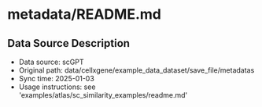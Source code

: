 # metadata/README.md

## Data Source Description

- Data source: scGPT
- Original path: data/cellxgene/example_data_dataset/save_file/metadatas
- Sync time: 2025-01-03
- Usage instructions: see 'examples/atlas/sc_similarity_examples/readme.md'
